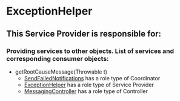 # ExceptionHelper
## This Service Provider is responsible for:
### Providing services to other objects. List of services and corresponding consumer objects: 
* getRootCauseMessage(Throwable t)
	* [SendFailedNotifications](../Coordinators/SendFailedNotifications.md) has a role type of Coordinator
	* [ExceptionHelper](../ServiceProviders/ExceptionHelper.md) has a role type of Service Provider
	* [MessagingController](../Controllers/MessagingController.md) has a role type of Controller
